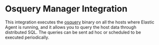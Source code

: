 # Osquery Manager Integration

This integration executes the [osquery](https://osquery.io/) binary on all the
hosts where Elastic Agent is running, and it allows you to query the host data
through distributed SQL. The queries can be sent ad hoc or scheduled to be executed
periodically.
